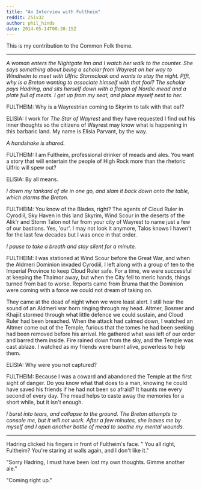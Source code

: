 ```yaml
---
title: "An Interview with Fultheim"
reddit: 25iv32
author: phil_hinds
date: 2014-05-14T08:38:15Z
---
```


This is my contribution to the Common Folk theme.
***
*A woman enters the Nightgate Inn and I watch her walk to the counter. She says something about being a scholar from Wayrest on her way to Windhelm to meet with Ulfric Stormcloak and wants to stay the night. Pfft, why is a Breton wanting to associate himself with that fool? The scholar pays Hadring, and sits herself down with a flagon of Nordic mead and a plate full of meats. I get up from my seat, and place myself next to her.*

FULTHEIM: Why is a Wayrestrian coming to Skyrim to talk with that oaf?

ELISIA: I work for *The Star of Wayrest* and they have requested I find out his inner thoughts so the citizens of Wayrest may know what is happening in this barbaric land. My name is Elisia Parvant, by the way.

*A handshake is shared.*

FULTHEIM: I am Fultheim, professional drinker of meads and ales. You want a story that will entertain the people of High Rock more than the rhetoric Ulfric will spew out?

ELISIA: By all means.

*I down my tankard of ale in one go, and slam it back down onto the table, which alarms the Breton.*

FULTHEIM: You know of the Blades, right? The agents of Cloud Ruler in Cyrodiil, Sky Haven in this land Skyrim, Wind Scour in the deserts of the Alik'r and Storm Talon not far from your city of Wayrest to name just a few of our bastions. Yes, 'our'. I may not look it anymore, Talos knows I haven't for the last few decades but I was once in that order.

*I pause to take a breath and stay silent for a minute.*

FULTHEIM: I was stationed at Wind Scour before the Great War, and when the Aldmeri Dominion invaded Cyrodiil, I left along with a group of ten to the Imperial Province to keep Cloud Ruler safe. For a time, we were successful at keeping the Thalmor away, but when the City fell to meric hands, things turned from bad to worse. Reports came from Bruma that the Dominion were coming with a force we could not dream of taking on. 

They came at the dead of night when we were least alert. I still hear the sound of an Aldmeri war horn ringing through my head. Altmer, Bosmer and Khajiit stormed through what little defence we could sustain, and Cloud Ruler had been breached. When the attack had calmed down, I watched an Altmer come out of the Temple, furious that the tomes he had been seeking had been removed before his arrival.  He gathered what was left of our order and barred them inside. Fire rained down from the sky, and the Temple was cast ablaze. I watched as my friends were burnt alive, powerless to help them.

ELISIA: Why were you not captured?

FULTHEIM: Because I was a coward and abandoned the Temple at the first sight of danger. Do you know what that does to a man, knowing he could have saved his friends if he had not been so afraid? It haunts me every second of every day. The mead helps to caste away the memories for a short while, but it isn't enough.

*I burst into tears, and collapse to the ground. The Breton attempts to console me, but it will not work. After a few minutes, she leaves me by myself and I open another bottle of mead to soothe my mental wounds.*
***

Hadring clicked his fingers in front of Fultheim's face. " You all right, Fultheim? You're staring at walls again, and I don't like it."

"Sorry Hadring, I must have been lost my own thoughts. Gimme another ale."

"Coming right up."
